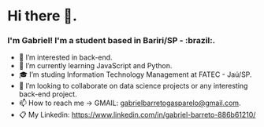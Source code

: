 <h1>Hi there 👋.</h1>

<h3>I'm Gabriel! I'm a student based in Bariri/SP - :brazil:.</h3>

- 👀 I’m interested in back-end.
- 🌱 I’m currently learning JavaScript and Python.
- :mortar_board: I’m studing Information Technology Management at FATEC - Jaú/SP.
- 💞️ I’m looking to collaborate on data science projects or any interesting back-end project.
- 📫 How to reach me -> GMAIL: gabrielbarretogasparelo@gmail.com.
- :clipboard: My Linkedin: https://www.linkedin.com/in/gabriel-barreto-886b61210/
